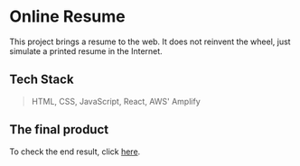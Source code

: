 # Online Resume

This project brings a resume to the web. It does not reinvent the wheel, just simulate a printed resume in the Internet.

## Tech Stack

> HTML, CSS, JavaScript, React, AWS' Amplify

## The final product

To check the end result, click [here](https://costajohnathan.com).
